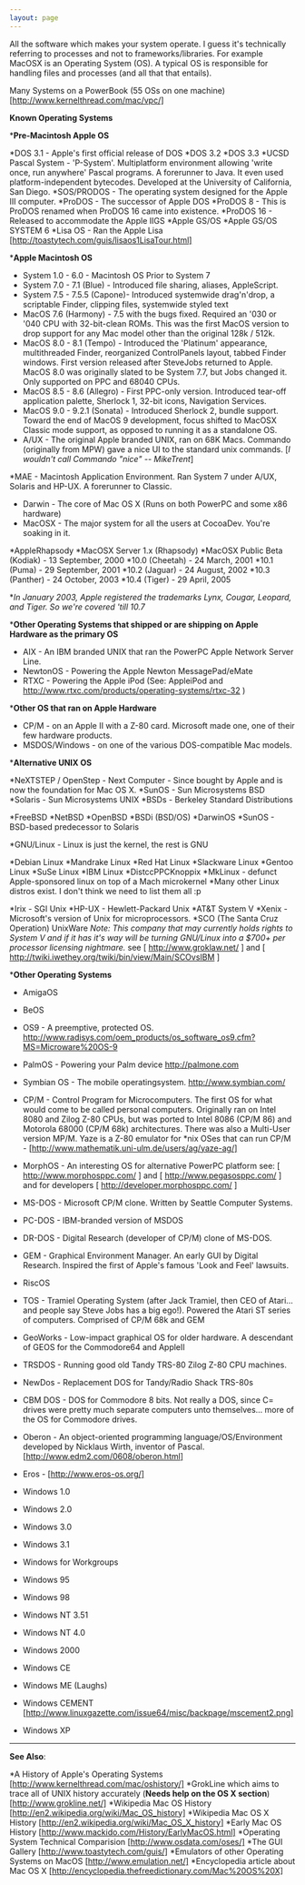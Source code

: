 ```yaml
---
layout: page
---
```




All the software which makes your system operate. I guess it's technically referring to processes and not to frameworks/libraries. For example MacOSX is an Operating System (OS).  A typical OS is responsible for handling files and processes
(and all that that entails).

Many Systems on a PowerBook (55 OSs on one machine)  [http://www.kernelthread.com/mac/vpc/]

**Known Operating Systems**

***Pre-Macintosh Apple OS**

*DOS 3.1 -  Apple's first official release of DOS
*DOS 3.2
*DOS 3.3
*UCSD Pascal System - 'P-System'. Multiplatform environment allowing 'write once, run anywhere' Pascal programs. A forerunner to Java.  It even used platform-independent bytecodes. Developed at the University of California, San Diego.
*SOS/PRODOS - The operating system designed for the Apple III computer.
*ProDOS - The successor of Apple DOS
*ProDOS 8 - This is ProDOS renamed when ProDOS 16 came into existence.
*ProDOS 16 - Released to accommodate the Apple IIGS
*Apple GS/OS
*Apple GS/OS SYSTEM 6
*Lisa OS - Ran the Apple Lisa [http://toastytech.com/guis/lisaos1LisaTour.html]

***Apple Macintosh OS**

* System 1.0 - 6.0 - Macintosh OS Prior to System 7
* System 7.0 - 7.1 (Blue) - Introduced file sharing, aliases, AppleScript.
* System 7.5 - 7.5.5 (Capone)-  Introduced systemwide drag'n'drop, a scriptable Finder, clipping files, systemwide styled text
* MacOS 7.6 (Harmony) - 7.5 with the bugs fixed. Required an '030 or '040 CPU with 32-bit-clean ROMs. This was the first MacOS version to drop support for any Mac model other than the original 128k / 512k.
* MacOS 8.0 - 8.1 (Tempo) - Introduced the 'Platinum' appearance, multithreaded Finder, reorganized ControlPanels layout, tabbed Finder windows. First version released after SteveJobs returned to Apple. MacOS 8.0 was originally slated to be System 7.7, but Jobs changed it. Only supported on PPC and 68040 CPUs. 
* MacOS 8.5 - 8.6 (Allegro) - First PPC-only version. Introduced tear-off application palette, Sherlock 1, 32-bit icons, Navigation Services.
* MacOS 9.0 - 9.2.1 (Sonata) - Introduced Sherlock 2, bundle support. Toward the end of MacOS 9 development, focus shifted to MacOSX Classic mode support, as opposed to running it as a standalone OS.
* A/UX - The original Apple branded UNIX, ran on 68K Macs.  Commando (originally from MPW) gave a nice UI to the standard unix commands. [*I wouldn't call Commando "nice" -- MikeTrent*]

*MAE - Macintosh Application Environment. Ran System 7 under A/UX, Solaris and HP-UX. A forerunner to Classic.

* Darwin - The core of Mac OS X (Runs on both PowerPC and some x86 hardware)
* MacOSX - The major system for all the users at CocoaDev. You're soaking in it.

*AppleRhapsody
*MacOSX Server 1.x (Rhapsody)
*MacOSX Public Beta (Kodiak) - 13 September, 2000
*10.0 (Cheetah) - 24 March, 2001
*10.1 (Puma) - 29 September, 2001
*10.2 (Jaguar) - 24 August, 2002
*10.3 (Panther) - 24 October, 2003
*10.4 (Tiger) - 29 April, 2005

**In January 2003, Apple registered the trademarks Lynx, Cougar, Leopard, and Tiger. So we're covered 'till 10.7*


***Other Operating Systems that shipped or are shipping on Apple Hardware as the primary OS**

* AIX - An IBM branded UNIX that ran the PowerPC Apple Network Server Line.
* NewtonOS - Powering the Apple Newton MessagePad/eMate
* RTXC - Powering the Apple iPod (See: AppleiPod and http://www.rtxc.com/products/operating-systems/rtxc-32 )

***Other OS that ran on Apple Hardware**

* CP/M - on an Apple II with a Z-80 card. Microsoft made one, one of their few hardware products.
* MSDOS/Windows - on one of the various DOS-compatible Mac models.

***Alternative UNIX OS**

*NeXTSTEP / OpenStep - Next Computer - Since bought by Apple and is now the foundation for Mac OS X.
*SunOS - Sun Microsystems BSD
*Solaris - Sun Microsystems UNIX
*BSDs - Berkeley Standard Distributions

*FreeBSD
*NetBSD
*OpenBSD
*BSDi (BSD/OS)
*DarwinOS
*SunOS - BSD-based predecessor to Solaris

*GNU/Linux -  Linux is just the kernel, the rest is GNU

*Debian Linux
*Mandrake Linux
*Red Hat Linux
*Slackware Linux
*Gentoo Linux
*SuSe Linux
*IBM Linux
*DistccPPCKnoppix
*MkLinux - defunct Apple-sponsored linux on top of a Mach microkernel
*Many other Linux distros exist. I don't think we need to list them all :p

*Irix - SGI Unix
*HP-UX - Hewlett-Packard Unix
*AT&T System V
*Xenix - Microsoft's version of Unix for microprocessors.
*SCO (The Santa Cruz Operation) UnixWare *Note: This company that may currently holds rights to System V and if it has it's way will be turning GNU/Linux into a $700+ per processor licensing nightmare.* see [ http://www.groklaw.net/ ] and [ http://twiki.iwethey.org/twiki/bin/view/Main/SCOvsIBM ]

***Other Operating Systems**

* AmigaOS
* BeOS
* OS9 - A preemptive, protected OS. http://www.radisys.com/oem_products/os_software_os9.cfm?MS=Microware%20OS-9
* PalmOS - Powering your Palm device http://palmone.com
* Symbian OS - The mobile operatingsystem. http://www.symbian.com/
* CP/M - Control Program for Microcomputers. The first OS for what would come to be called personal computers. Originally ran on Intel 8080 and Zilog Z-80 CPUs, but was ported to Intel 8086 (CP/M 86) and Motorola 68000 (CP/M 68k) architectures. There was also a Multi-User version MP/M. Yaze is a Z-80 emulator for *nix OSes that can run CP/M - [http://www.mathematik.uni-ulm.de/users/ag/yaze-ag/] 
* MorphOS - An interesting OS for alternative PowerPC platform see: [ http://www.morphosppc.com/ ] and [ http://www.pegasosppc.com/ ] and for developers [ http://developer.morphosppc.com/ ]
* MS-DOS - Microsoft CP/M clone. Written by Seattle Computer Systems.
* PC-DOS - IBM-branded version of MSDOS
* DR-DOS - Digital Research (developer of CP/M) clone of MS-DOS.
* GEM - Graphical Environment Manager. An early GUI by Digital Research. Inspired the first of Apple's famous 'Look and Feel' lawsuits.
* RiscOS
* TOS - Tramiel Operating System (after Jack Tramiel, then CEO of Atari... and people say Steve Jobs has a big ego!). Powered the Atari ST series of computers. Comprised of CP/M 68k and GEM
* GeoWorks - Low-impact graphical OS for older hardware. A descendant of GEOS for the Commodore64 and AppleII
* TRSDOS - Running good old Tandy TRS-80 Zilog Z-80 CPU machines.
* NewDos - Replacement DOS for Tandy/Radio Shack TRS-80s
* CBM DOS - DOS for Commodore 8 bits. Not really a DOS, since C= drives were pretty much separate computers unto themselves... more of the OS for Commodore drives.
* Oberon - An object-oriented programming language/OS/Environment developed by Nicklaus Wirth, inventor of Pascal. [http://www.edm2.com/0608/oberon.html]
* Eros - [http://www.eros-os.org/]


* Windows 1.0
* Windows 2.0
* Windows 3.0
* Windows 3.1
* Windows for Workgroups
* Windows 95
* Windows 98
* Windows NT 3.51
* Windows NT 4.0
* Windows 2000
* Windows CE
* Windows ME (Laughs)
* Windows CEMENT [http://www.linuxgazette.com/issue64/misc/backpage/mscement2.png]
* Windows XP



----

**See Also**:

*A History of Apple's Operating Systems [http://www.kernelthread.com/mac/oshistory/]
*GrokLine which aims to trace all of UNIX history accurately (**Needs help on the OS X section**) [http://www.grokline.net/]
*Wikipedia Mac OS History [http://en2.wikipedia.org/wiki/Mac_OS_history]
*Wikipedia Mac OS X History [http://en2.wikipedia.org/wiki/Mac_OS_X_history]
*Early Mac OS History [http://www.mackido.com/History/EarlyMacOS.html]
*Operating System Technical Comparision [http://www.osdata.com/oses/]
*The GUI Gallery [http://www.toastytech.com/guis/]
*Emulators of other Operating Systems on MacOS [http://www.emulation.net/]
*Encyclopedia article about Mac OS X [http://encyclopedia.thefreedictionary.com/Mac%20OS%20X]
